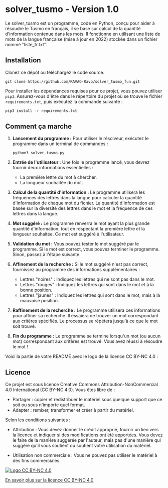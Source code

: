 # solver_tusmo - Version 1.0

Le solver_tusmo est un programme, codé en Python, conçu pour aider à résoudre le Tusmo en français, il se base sur calcul de la quantité d'information contenue dans les mots. Il fonctionne en utilisant une liste de mots de la langue française (mise à jour en 2022) stockée dans un fichier nommé "liste_fr.txt".

## Installation

Clonez ce dépôt ou téléchargez le code source.

```shell
git clone https://github.com/RAVAO-Ravo/solver_tusmo_fun.git
```

Pour installer les dépendances requises pour ce projet, vous pouvez utiliser `pip3`. Assurez-vous d'être dans le répertoire du projet où se trouve le fichier `requirements.txt`, puis exécutez la commande suivante :

```bash
pip3 install -r requirements.txt
```

## Comment ça marche

1. **Lancement du programme :** Pour utiliser le résolveur, exécutez le programme dans un terminal de commandes :

	```shell
	python3 solver_tusmo.py
	```

2. **Entrée de l'utilisateur :** Une fois le programme lancé, vous devrez fournir deux informations essentielles :
   - La première lettre du mot à chercher.
   - La longueur souhaitée du mot.

3. **Calcul de la quantité d'information :** Le programme utilisera les fréquences des lettres dans la langue pour calculer la quantité d'information de chaque mot du fichier. La quantité d'information est basée sur la diversité des lettres dans le mot et la fréquence de ces lettres dans la langue.

4. **Mot suggéré :** Le programme renverra le mot ayant la plus grande quantité d'information, tout en respectant la première lettre et la longueur souhaitée. Ce mot est suggéré à l'utilisateur.

5. **Validation du mot :** Vous pouvez tester le mot suggéré par le programme. Si le mot est correct, vous pouvez terminer le programme. Sinon, passez à l'étape suivante.

6. **Affinement de la recherche :** Si le mot suggéré n'est pas correct, fournissez au programme des informations supplémentaires :
   - Lettres "noires" : Indiquez les lettres qui ne sont pas dans le mot.
   - Lettres "rouges" : Indiquez les lettres qui sont dans le mot et à la bonne position.
   - Lettres "jaunes" : Indiquez les lettres qui sont dans le mot, mais à la mauvaise position.

7. **Raffinement de la recherche :** Le programme utilisera ces informations pour affiner sa recherche. Il essaiera de trouver un mot correspondant aux critères spécifiés. Le processus se répétera jusqu'à ce que le mot soit trouvé.

8. **Fin du programme :** Le programme se termine lorsqu'un mot (ou aucun mot) correspondant aux critères est trouvé. Vous avez réussi à résoudre le mot !

Voici la partie de votre README avec le logo de la licence CC BY-NC 4.0 :

## Licence

Ce projet est sous licence Creative Commons Attribution-NonCommercial 4.0 International (CC BY-NC 4.0). Vous êtes libre de :

- Partager : copier et redistribuer le matériel sous quelque support que ce soit ou sous n'importe quel format.
- Adapter : remixer, transformer et créer à partir du matériel.

Selon les conditions suivantes :

- Attribution : Vous devez donner le crédit approprié, fournir un lien vers la licence et indiquer si des modifications ont été apportées. Vous devez le faire de la manière suggérée par l'auteur, mais pas d'une manière qui suggère qu'il vous soutient ou soutient votre utilisation du matériel.

- Utilisation non commerciale : Vous ne pouvez pas utiliser le matériel à des fins commerciales.

[![Logo CC BY-NC 4.0](https://licensebuttons.net/l/by-nc/4.0/88x31.png)](https://creativecommons.org/licenses/by-nc/4.0/)

[En savoir plus sur la licence CC BY-NC 4.0](https://creativecommons.org/licenses/by-nc/4.0/)
